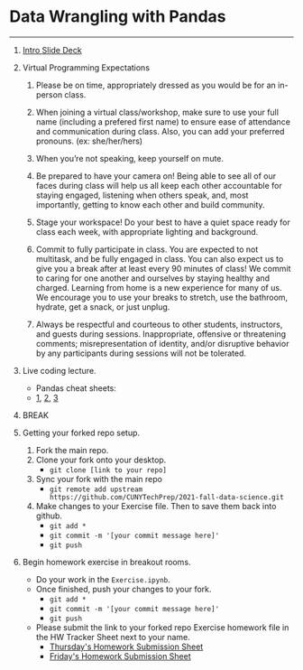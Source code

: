 # Data Wrangling with Pandas
---
1. [Intro Slide Deck](https://docs.google.com/presentation/d/1Gj3BEf8XepJFnJWNU_gPGDrIQ6HcnZOsYeWjsCY8lXc/edit?usp=sharing)

2. Virtual Programming Expectations 
	1. Please be on time, appropriately dressed as you would be for an in-person class.

	2. When joining a virtual class/workshop, make sure to use your full name (including a prefered first name) to ensure ease of attendance and communication during class. Also, you can add your preferred pronouns. (ex: she/her/hers)

	3. When you’re not speaking, keep yourself on mute.

	4. Be prepared to have your camera on! Being able to see all of our faces during class will help us all keep each other accountable for staying engaged, listening when others speak, and, most importantly, getting to know each other and build community.

	5. Stage your workspace! Do your best to have a quiet space ready for class each week, with appropriate lighting and background.

	6. Commit to fully participate in class. You are expected to not multitask, and be fully engaged in class. You can also expect us to give you a break after at least every 90 minutes of class! We commit to caring for one another and ourselves by staying healthy and charged. Learning from home is a new experience for many of us. We encourage you to use your breaks to stretch, use the bathroom, hydrate, get a snack, or just unplug.

	7. Always be respectful and courteous to other students, instructors, and guests during sessions. Inappropriate, offensive or threatening comments; misrepresentation of identity, and/or disruptive behavior by any participants during sessions will not be tolerated.


3. Live coding lecture.
	* Pandas cheat sheets:
    * [1](http://datacamp-community-prod.s3.amazonaws.com/dbed353d-2757-4617-8206-8767ab379ab3), [2](https://datacamp-community-prod.s3.amazonaws.com/9f0f2ae1-8bd8-4302-a67b-e17f3059d9e8), [3](https://datacamp-community-prod.s3.amazonaws.com/50d31142-3de0-4159-89b9-18b718a728ef)

4. BREAK

5. Getting your forked repo setup.
	1. Fork the main repo. 
	2. Clone your fork onto your desktop. 
		* `git clone [link to your repo]`
	3. Sync your fork with the main repo 
		* `git remote add upstream https://github.com/CUNYTechPrep/2021-fall-data-science.git`
	4. Make changes to your Exercise file. Then to save them back into github.
		* `git add *`
		* `git commit -m '[your commit message here]'`
		* `git push`


5. Begin homework exercise in breakout rooms.
	* Do your work in the `Exercise.ipynb`.
	* Once finished, push your changes to your fork.
		* `git add *`
		* `git commit -m '[your commit message here]'`
		* `git push`
	* Please submit the link to your forked repo Exercise homework file in the HW Tracker Sheet next to your name.  
		* [Thursday's Homework Submission Sheet](https://docs.google.com/spreadsheets/d/1zXs0AZorLKglwBCYmZ0N6SZyfTuSkqlLzq6XxwWEjyY/edit?usp=sharing) 
		* [Friday's Homework Submission Sheet](https://docs.google.com/spreadsheets/d/136MdqNnMnl4KAX6X0ZCmLpTkTPuuXxoQr-7HoW6HvyA/edit?usp=sharing)

